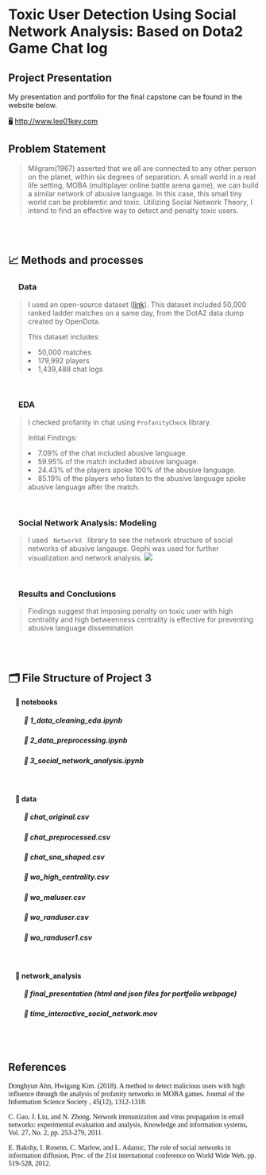 <p style="font-size:34px; color:#051367">

# Toxic User Detection Using Social Network Analysis: Based on Dota2 Game Chat log
</b></p>

## Project Presentation
My presentation and portfolio for the final capstone can be found in the website below.

🖥 http://www.lee01key.com

## Problem Statement
<blockquote>
Milgram(1967) asserted that we all are connected to any other person on the planet, within six degrees of separation. A small world in a real life setting, MOBA (multiplayer online battle arena game), we can build a similar network of abusive language. In this case, this small tiny world can be problemtic and toxic. Utilizing Social Network Theory, I intend to find an effective way to detect and penalty toxic users.
</blockquote>
<br><br>


## 📈 Methods and processes
### &ensp;&ensp; Data
<blockquote>
I used an open-source dataset (<a href = "https://www.kaggle.com/datasets/devinanzelmo/dota-2-matches?select=chat.csv">link</a>). This dataset included 50,000 ranked ladder matches on a same day, from the DotA2 data dump created by OpenDota.

This dataset includes:
<li> 50,000 matches </li>
<li> 179,992 players </li>
<li> 1,439,488 chat logs </li>

</blockquote>
<br>


### &ensp;&ensp; EDA
<blockquote>
I checked profanity in chat using <code>ProfanityCheck</code> library.

Initial Findings:
<li> 7.09% of the chat included abusive language. </li>
<li> 59.95% of the match included abusive language. </li>
<li> 24.43% of the players spoke 100% of the abusive language. </li>
<li>85.19% of the players who listen to the abusive language spoke abusive language after the match. </li>
</blockquote>

<br>

### &ensp;&ensp; Social Network Analysis: Modeling
<blockquote>
I used <code> NetworkX </code> library to see the network structure of social networks of abusive langauge. Gephi was used for further visualization and network analysis.

<img src ="https://static.wixstatic.com/media/09ea23_a20715b29407439cb195681d32db5add~mv2.png/v1/fill/w_792,h_574,al_c,q_90,usm_0.66_1.00_0.01,enc_auto/Screen%20Shot%202022-05-12%20at%2010_46_47%20AM.png">
</blockquote>
<br>


### &ensp;&ensp; Results and Conclusions
<blockquote>
Findings suggest that imposing penalty on toxic user with high centrality and high betweenness centrality is effective for preventing abusive language dissemination
</blockquote>

<br></br>

## 🗂 File Structure of Project 3

#### &ensp;&ensp;📁 notebooks
##### &ensp;&ensp;&ensp;&ensp; 📑 1_data_cleaning_eda.ipynb
##### &ensp;&ensp;&ensp;&ensp; 📑 2_data_preprocessing.ipynb
##### &ensp;&ensp;&ensp;&ensp; 📑 3_social_network_analysis.ipynb
<br>

 #### &ensp;&ensp;📁 data
 
##### &ensp;&ensp;&ensp;&ensp; 📗 chat_original.csv
##### &ensp;&ensp;&ensp;&ensp; 📗 chat_preprocessed.csv
##### &ensp;&ensp;&ensp;&ensp; 📗 chat_sna_shaped.csv
##### &ensp;&ensp;&ensp;&ensp; 📗 wo_high_centrality.csv
##### &ensp;&ensp;&ensp;&ensp; 📗 wo_maluser.csv
##### &ensp;&ensp;&ensp;&ensp; 📗 wo_randuser.csv
##### &ensp;&ensp;&ensp;&ensp; 📗 wo_randuser1.csv

<br>

 #### &ensp;&ensp;📁 network_analysis
##### &ensp;&ensp;&ensp;&ensp; 📑 final_presentation (html and json files for portfolio webpage)

##### &ensp;&ensp;&ensp;&ensp; 🎥 time_interactive_social_network.mov


<br><br>

## References
<font face = "georgia">

Donghyun Ahn, Hwigang Kim. (2018). A method to detect malicious users with high influence through the analysis of profanity networks in MOBA games.  Journal of the Information Science Society , 45(12), 1312-1318.


C. Gao, J. Liu, and N. Zhong, Network immunization and virus propagation in email networks: experimental evaluation and analysis, Knowledge and information systems, Vol. 27, No. 2, pp. 253-279, 2011.


E. Bakshy, I. Rosenn, C. Marlow, and L. Adamic, The role of social networks in information diffusion, Proc. of the 21st international conference on World Wide Web, pp. 519-528, 2012.
